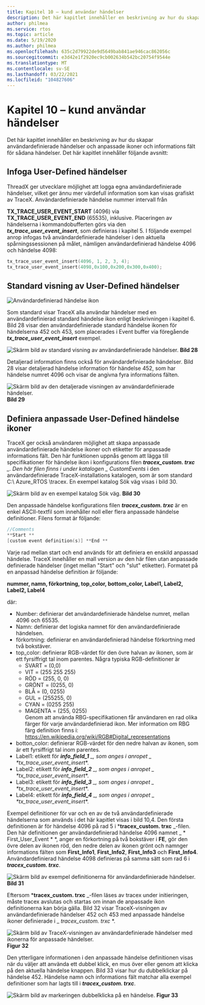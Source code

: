 ```yaml
---
title: Kapitel 10 – kund användar händelser
description: Det här kapitlet innehåller en beskrivning av hur du skapar användardefinierade händelser och anpassade ikoner och informations fält för sådana händelser.
author: philmea
ms.service: rtos
ms.topic: article
ms.date: 5/19/2020
ms.author: philmea
ms.openlocfilehash: 635c2d79922de9d5649bab841ae946cac862056c
ms.sourcegitcommit: e3d42e1f2920ec9cb002634b542bc20754f9544e
ms.translationtype: MT
ms.contentlocale: sv-SE
ms.lasthandoff: 03/22/2021
ms.locfileid: "104827606"
---
```

# <a name="chapter-10---customer-user-events"></a>Kapitel 10 – kund användar händelser

Det här kapitlet innehåller en beskrivning av hur du skapar användardefinierade händelser och anpassade ikoner och informations fält för sådana händelser. Det här kapitlet innehåller följande avsnitt: 

## <a name="inserting-user-defined-events"></a>Infoga User-Defined händelser

ThreadX ger utvecklare möjlighet att logga egna användardefinierade händelser, vilket ger ännu mer värdefull information som kan visas grafiskt av TraceX. Användardefinierade händelse nummer intervall från

**TX_TRACE_USER_EVENT_START** (4096) via **TX_TRACE_USER_EVENT_END** (65535), inklusive. Placeringen av händelserna i kommandobufferten görs via den ***tx_trace_user_event_insert***, som definieras i kapitel 5. I följande exempel anrop infogas två användardefinierade händelser i den aktuella spårningssessionen på målet, nämligen användardefinierad händelse 4096 och händelse 4098:

```c
tx_trace_user_event_insert(4096, 1, 2, 3, 4);
tx_trace_user_event_insert(4098,0x100,0x200,0x300,0x400);
```

## <a name="default-display-of-user-defined-events"></a>Standard visning av User-Defined händelser

![Användardefinierad händelse ikon](./media/user-guide/tx-events/image0.png)

Som standard visar TraceX alla användar händelser med en användardefinierad standard händelse ikon enligt beskrivningen i kapitel 6. Bild 28 visar den användardefinierade standard händelse ikonen för händelserna 452 och 453, som placerades i Event buffer via föregående ***tx_trace_user_event_insert*** exempel.

![Skärm bild av standard visning av användardefinierade händelser. ](./media/user-guide/10.1.png)
 **Bild 28**

Detaljerad information finns också för användardefinierade händelser. Bild 28 visar detaljerad händelse information för händelse 452, som har händelse numret 4096 och visar de angivna fyra informations fälten.

![Skärm bild av den detaljerade visningen av användardefinierade händelser. ](./media/user-guide/10.2.png)
 **Bild 29**

## <a name="defining-custom-user-defined-event-icons"></a>Definiera anpassade User-Defined händelse ikoner

TraceX ger också användaren möjlighet att skapa anpassade användardefinierade händelse ikoner och etiketter för anpassade informations fält. Den här funktionen uppnås genom att lägga till specifikationer för händelse ikon i konfigurations filen ***tracex_custom. trxc** _. Den här filen finns i under katalogen _ *_CustomEvents_** i den användardefinierade TraceX-installations katalogen, som är som standard C:\ Azure_RTOS \tracex. En exempel katalog Sök väg visas i bild 30.

![Skärm bild av en exempel katalog Sök väg. ](./media/user-guide/custom_events_folder.png)
 **Bild 30**

Den anpassade händelse konfigurations filen ***tracex_custom. trxc*** är en enkel ASCII-textfil som innehåller noll eller flera anpassade händelse definitioner. Filens format är följande:

```c
//Comments
**Start **
[custom event definition(s)] **End **
```

Varje rad mellan start och end används för att definiera en enskild anpassad händelse. TraceX innehåller en mall version av den här filen utan anpassade definierade händelser (inget mellan "Start" och "slut" etiketter). Formatet på en anpassad händelse definition är följande:

**nummer, namn, förkortning, top_color, bottom_color, Label1, Label2, Label2, Label4**

där:

- Number: definierar det användardefinierade händelse numret, mellan 4096 och 65535.</th>
- Namn: definierar det logiska namnet för den användardefinierade händelsen.</td>
- förkortning: definierar en användardefinierad händelse förkortning med två bokstäver.</td>
- top_color: definierar RGB-värdet för den övre halvan av ikonen, som är ett fyrsiffrigt tal inom parentes. Några typiska RGB-definitioner är
  - SVART = (0,0)       
  - VIT = (255 255 255)
  - RÖD = (255, 0, 0)     
  - GRÖNT = (0255, 0)     
  - BLÅ = (0, 0255)     
  - GUL = (255255, 0)   
  - CYAN = (0255 255)   
  - MAGENTA = (255, 0255)   
  Genom att använda RBG-specifikationen får användaren en rad olika färger för varje användardefinierad ikon. Mer information om RBG färg definition finns i: https://en.wikipedia.org/wiki/RGB#Digital_representations
- botton_color: definierar RGB-värdet för den nedre halvan av ikonen, som är ett fyrsiffrigt tal inom parentes.
- Label1: etikett för ***info_field_1** _, som anges i anropet _ *_tx_trace_user_event_insert_**.
- Label2: etikett för ***info_field_2** _, som anges i anropet _ *_tx_trace_user_event_insert_**.
- Label3: etikett för ***info_field_3** _, som anges i anropet _ *_tx_trace_user_event_insert_**.
- Label4: etikett för ***info_field_4** _, som anges i anropet _ *_tx_trace_user_event_insert_**.

Exempel definitioner för var och en av de två användardefinierade händelserna som används i det här kapitlet visas i bild 10,4. Den första definitionen är för händelse 4096 på rad 5 i ***tracex_custom. trxc** _-filen. Den här definitionen ger användardefinierad händelse 4096 namnet _ * First_User_Event * *, anger en förkortning på två bokstäver i **FE**, gör den övre delen av ikonen röd, den nedre delen av ikonen grönt och namnger informations fälten som **First_Info1**, **First_Info2**, **First_Info3** och **First_Info4**. Användardefinierad händelse 4098 definieras på samma sätt som rad 6 i **_tracex_custom. trxc_**.

![Skärm bild av exempel definitionerna för användardefinierade händelser. ](./media/user-guide/10.4.png)
 **Bild 31**

Eftersom ***tracex_custom. trxc** _-filen läses av tracex under initieringen, måste tracex avslutas och startas om innan de anpassade ikon definitionerna kan börja gälla. Bild 32 visar TraceX-visningen av användardefinierade händelser 452 och 453 med anpassade händelse ikoner definierade i _ *_tracex_custom. trxc_* *.

![Skärm bild av TraceX-visningen av användardefinierade händelser med ikonerna för anpassade händelser. ](./media/user-guide/10.5.png)
 **Figur 32**

Den ytterligare informationen i den anpassade händelse definitionen visas när du väljer att använda ett dubbel klick, en mus över eller genom att klicka på den aktuella händelse knappen. Bild 33 visar hur du dubbelklickar på händelse 452. Händelse namn och informations fält matchar alla exempel definitioner som har lagts till i ***tracex_custom. trxc***.

![Skärm bild av markeringen dubbelklicka på en händelse. ](./media/user-guide/10.6.png)
 **Figur 33**
